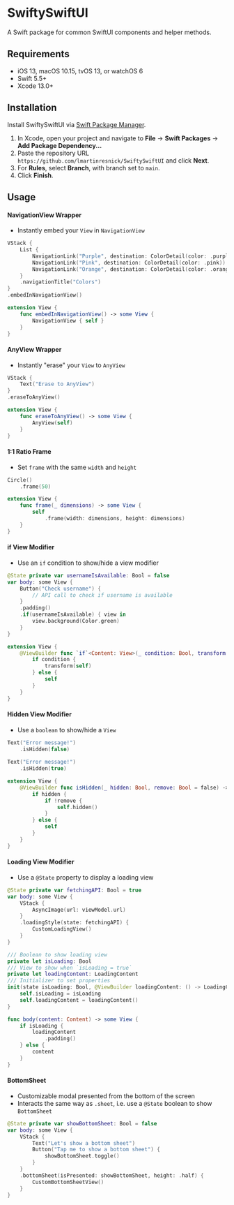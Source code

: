 # SwiftySwiftUI

A Swift package for common SwiftUI components and helper methods. 

## Requirements 

- iOS 13, macOS 10.15, tvOS 13, or watchOS 6 
- Swift 5.5+
- Xcode 13.0+

## Installation

Install SwiftySwiftUI via [Swift Package Manager](https://swift.org/package-manager/).

1. In Xcode, open your project and navigate to **File** → **Swift Packages** → **Add Package Dependency...**
2. Paste the repository URL `https://github.com/lmartinresnick/SwiftySwiftUI` and click **Next**.
3. For **Rules**, select **Branch**, with branch set to `main`.
4. Click **Finish**.

## Usage

#### NavigationView Wrapper

- Instantly embed your `View` in `NavigationView`

```swift
VStack {
    List {
        NavigationLink("Purple", destination: ColorDetail(color: .purple))
        NavigationLink("Pink", destination: ColorDetail(color: .pink))
        NavigationLink("Orange", destination: ColorDetail(color: .orange))
    }
    .navigationTitle("Colors")
}
.embedInNavigationView()
```

```swift
extension View {
    func embedInNavigationView() -> some View {
        NavigationView { self }
    }
}
```

#### AnyView Wrapper

- Instantly "erase" your `View` to `AnyView`

```swift
VStack {
    Text("Erase to AnyView")
}
.eraseToAnyView()
```

```swift
extension View {
    func eraseToAnyView() -> some View {
        AnyView(self)
    }
}
```

#### 1:1 Ratio Frame

- Set `frame` with the same `width` and `height`

```swift
Circle()
    .frame(50)
```

```swift
extension View {
    func frame(_ dimensions) -> some View {
        self
            .frame(width: dimensions, height: dimensions)
    }
}
```

#### if View Modifier

- Use an `if` condition to show/hide a view modifier

```swift
@State private var usernameIsAvailable: Bool = false
var body: some View {
    Button("Check username") {
        // API call to check if username is available
    }
    .padding()
    .if(usernameIsAvailable) { view in
        view.background(Color.green)
    }
}
```

```swift
extension View {
    @ViewBuilder func `if`<Content: View>(_ condition: Bool, transform: (Self) -> Content) -> some View {
        if condition {
            transform(self)
        } else {
            self
        }
    }
}
```

#### Hidden View Modifier

- Use a `boolean` to show/hide a `View`

```swift
Text("Error message!")
    .isHidden(false)
        
Text("Error message!")
    .isHidden(true)
```

```swift
extension View {
    @ViewBuilder func isHidden(_ hidden: Bool, remove: Bool = false) -> some View {
        if hidden {
            if !remove {
                self.hidden()
            }
        } else {
            self
        }
    }
}
```

#### Loading View Modifier

- Use a `@State` property to display a loading view

```swift
@State private var fetchingAPI: Bool = true
var body: some View {
    VStack {
        AsyncImage(url: viewModel.url)
    }
    .loadingStyle(state: fetchingAPI) {
        CustomLoadingView()
    }
}

```

```swift
/// Boolean to show loading view
private let isLoading: Bool
/// View to show when `isLoading = true`
private let loadingContent: LoadingContent
/// Initializer to set properties
init(state isLoading: Bool, @ViewBuilder loadingContent: () -> LoadingContent) {
    self.isLoading = isLoading
    self.loadingContent = loadingContent()
}

func body(content: Content) -> some View {
    if isLoading {
        loadingContent
            .padding()
    } else {
        content
    }
}
```

#### BottomSheet

- Customizable modal presented from the bottom of the screen
- Interacts the same way as `.sheet`, i.e. use a `@State` boolean to show `BottomSheet`

```swift
@State private var showBottomSheet: Bool = false
var body: some View {
    VStack {
        Text("Let's show a bottom sheet")
        Button("Tap me to show a bottom sheet") {
            showBottomSheet.toggle()
        }
    }
    .bottomSheet(isPresented: showBottomSheet, height: .half) {
        CustomBottomSheetView()
    }
}
```



